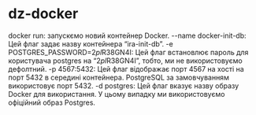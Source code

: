 # dz-docker

docker run: запускємо новий контейнер Docker.
--name docker-init-db: Цей флаг задає назву контейнера “ira-init-db”.
-e POSTGRES_PASSWORD=$2pl$R38GN4I: Цей флаг встановлює пароль для користувача postgres на “$2pl$R38GN4I”, тобто, ми не використовуємо дефолтний.
-p 4567:5432: Цей флаг відображає порт 4567 на хості на порт 5432 в середині контейнера. PostgreSQL за замовчуванням використовує порт 5432.
-d postgres: Цей флаг вказує назву образу Docker для використання. У цьому випадку ми використовуємо офіційний образ Postgres.